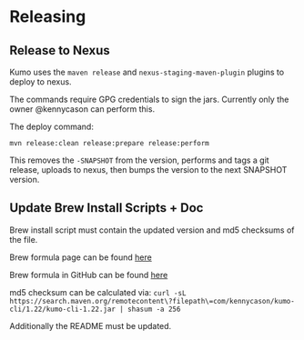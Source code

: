 # Releasing


## Release to Nexus

Kumo uses the `maven release` and `nexus-staging-maven-plugin` plugins to deploy to nexus.

The commands require GPG credentials to sign the jars.
Currently only the owner @kennycason can perform this.

The deploy command:

`mvn release:clean release:prepare release:perform`

This removes the `-SNAPSHOT` from the version, performs and tags a git release, uploads to nexus, then bumps the version to the next SNAPSHOT version.

## Update Brew Install Scripts + Doc

Brew install script must contain the updated version and md5 checksums of the file.

Brew formula page can be found [here](https://formulae.brew.sh/formula/kumo)

Brew formula in GitHub can be found [here](https://github.com/Homebrew/homebrew-core/blob/master/Formula/kumo.rb)

md5 checksum can be calculated via:
`curl -sL https://search.maven.org/remotecontent\?filepath\=com/kennycason/kumo-cli/1.22/kumo-cli-1.22.jar | shasum -a 256`

Additionally the README must be updated.